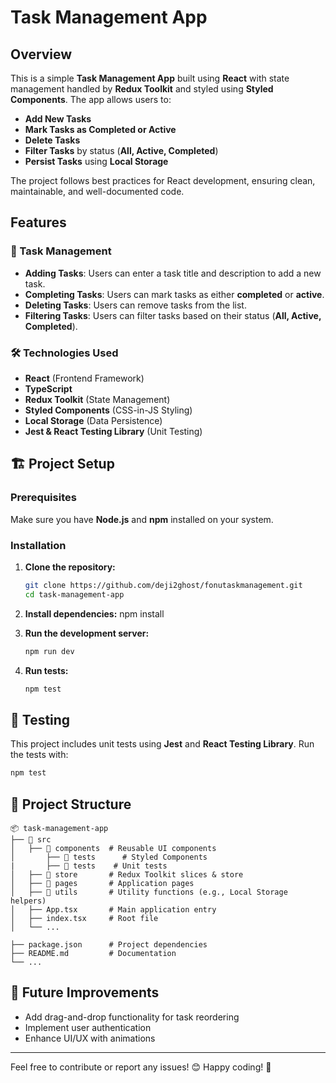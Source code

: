 # Task Management App

## Overview
This is a simple **Task Management App** built using **React** with state management handled by **Redux Toolkit** and styled using **Styled Components**. The app allows users to:

- **Add New Tasks**
- **Mark Tasks as Completed or Active**
- **Delete Tasks**
- **Filter Tasks** by status (**All, Active, Completed**)
- **Persist Tasks** using **Local Storage**

The project follows best practices for React development, ensuring clean, maintainable, and well-documented code.

## Features
### 📌 Task Management
- **Adding Tasks**: Users can enter a task title and description to add a new task.
- **Completing Tasks**: Users can mark tasks as either **completed** or **active**.
- **Deleting Tasks**: Users can remove tasks from the list.
- **Filtering Tasks**: Users can filter tasks based on their status (**All, Active, Completed**).

### 🛠️ Technologies Used
- **React** (Frontend Framework)
- **TypeScript**
- **Redux Toolkit** (State Management)
- **Styled Components** (CSS-in-JS Styling)
- **Local Storage** (Data Persistence)
- **Jest & React Testing Library** (Unit Testing)

## 🏗️ Project Setup
### Prerequisites
Make sure you have **Node.js** and **npm** installed on your system.

### Installation
1. **Clone the repository:**
   ```sh
   git clone https://github.com/deji2ghost/fonutaskmanagement.git
   cd task-management-app
   ```
2. **Install dependencies:**
   npm install

3. **Run the development server:**
   ```sh
   npm run dev
   ```
4. **Run tests:**
   ```sh
   npm test
   ```

## 🧪 Testing
This project includes unit tests using **Jest** and **React Testing Library**. Run the tests with:
```sh
npm test
```

## 📂 Project Structure
```
📦 task-management-app
├── 📂 src
│   ├── 📂 components  # Reusable UI components
│       ├── 📂 tests      # Styled Components
|       ├── 📂 tests    # Unit tests
│   ├── 📂 store       # Redux Toolkit slices & store
│   ├── 📂 pages       # Application pages
│   ├── 📂 utils       # Utility functions (e.g., Local Storage helpers)
│   ├── App.tsx       # Main application entry
│   ├── index.tsx     # Root file
│   └── ...
          
├── package.json      # Project dependencies
├── README.md         # Documentation
└── ...
```

## 🚀 Future Improvements
- Add drag-and-drop functionality for task reordering
- Implement user authentication
- Enhance UI/UX with animations

---
Feel free to contribute or report any issues! 😊 Happy coding! 🚀

